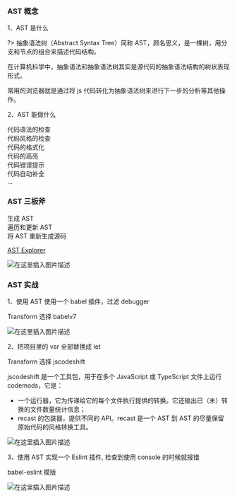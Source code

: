 ### AST 概念

1、AST 是什么

?> 抽象语法树（Abstract Syntax Tree）简称 AST，顾名思义，是⼀棵树，⽤分⽀和节点的组合来描述代码结构。

在计算机科学中，抽象语法和抽象语法树其实是源代码的抽象语法结构的树状表现形式。

常用的浏览器就是通过将 js 代码转化为抽象语法树来进行下一步的分析等其他操作。

2、AST 能做什么

代码语法的检查  
代码风格的检查  
代码的格式化  
代码的高亮  
代码错误提示  
代码自动补全  
...

### AST 三板斧

生成 AST  
遍历和更新 AST  
将 AST 重新生成源码

[AST Explorer](https://astexplorer.net/)

![在这里插入图片描述](https://img-blog.csdnimg.cn/2fed099e1b8047dc9c3cc98dca8fd651.png)

### AST 实战

1、使用 AST 使用一个 babel 插件，过滤 debugger

Transform 选择 babelv7

![在这里插入图片描述](https://img-blog.csdnimg.cn/2eaa6d4335bd4cc29a1da7cacb6f9d65.png)

2、把项目里的 var 全部替换成 let

Transform 选择 jscodeshift

jscodeshift 是一个工具包，用于在多个 JavaScript 或 TypeScript 文件上运行 codemods，它是：

- 一个运行器，它为传递给它的每个文件执行提供的转换。它还输出已（未）转换的文件数量统计信息；
- recast 的包装器，提供不同的 API。recast 是一个 AST 到 AST 的尽量保留原始代码的风格转换工具。

![在这里插入图片描述](https://img-blog.csdnimg.cn/3358982f39e24a9492205124986c4f47.png)

3、使用 AST 实现一个 Eslint 插件, 检查到使用 console 的时候就报错

babel-eslint 模版

![在这里插入图片描述](https://img-blog.csdnimg.cn/1812fc58c5c84252b1ca9828ffa8e109.png)